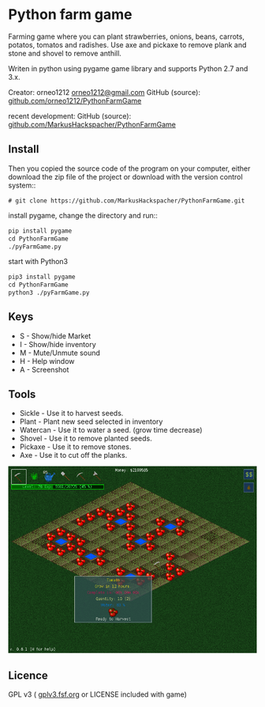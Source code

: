 
Python farm game
================

Farming game where you can plant strawberries, onions, beans, carrots, potatos, tomatos and radishes.
Use axe and pickaxe to remove plank and stone and shovel to remove anthill.

Writen in python using pygame game library and supports Python 2.7 and 3.x.

Creator: orneo1212 <orneo1212@gmail.com>
GitHub (source): [github.com/orneo1212/PythonFarmGame](https://github.com/orneo1212/PythonFarmGame)

recent development:
GitHub (source): [github.com/MarkusHackspacher/PythonFarmGame](https://github.com/MarkusHackspacher/PythonFarmGame)

Install
-------

Then you copied the source code of the program on your computer,
either download the zip file of the project or download with the version control system::

```
# git clone https://github.com/MarkusHackspacher/PythonFarmGame.git
```

install pygame, change the directory and run::

```
pip install pygame
cd PythonFarmGame
./pyFarmGame.py
```

start with Python3

```
pip3 install pygame
cd PythonFarmGame
python3 ./pyFarmGame.py
```

Keys
----

- S - Show/hide Market
- I - Show/hide inventory
- M - Mute/Unmute sound
- H - Help window
- A - Screenshot

Tools
-----

- Sickle - Use it to harvest seeds.
- Plant - Plant new seed selected in inventory
- Watercan - Use it to water a seed. (grow time decrease)
- Shovel - Use it to remove planted seeds.
- Pickaxe - Use it to remove stones.
- Axe - Use it to cut off the planks.

![Screenshot](images/Screenshot20151222.png)

Licence
-------

GPL v3 ( [gplv3.fsf.org](http://gplv3.fsf.org) or LICENSE included with game)

